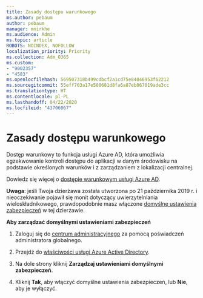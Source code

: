 ```yaml
---
title: Zasady dostępu warunkowego
ms.author: pebaum
author: pebaum
manager: mnirkhe
ms.audience: Admin
ms.topic: article
ROBOTS: NOINDEX, NOFOLLOW
localization_priority: Priority
ms.collection: Adm_O365
ms.custom:
- "9002357"
- "4583"
ms.openlocfilehash: 569507318b499cdbcf2a1cd75e84046953f62212
ms.sourcegitcommit: 55eff703a17e500681d8fa6a87eb067019ade3cc
ms.translationtype: HT
ms.contentlocale: pl-PL
ms.lasthandoff: 04/22/2020
ms.locfileid: "43706067"
---
```

# <a name="conditional-access-policies"></a>Zasady dostępu warunkowego

Dostęp warunkowy to funkcja usługi Azure AD, która umożliwia egzekwowanie kontroli dostępu do aplikacji w danym środowisku na podstawie określonych warunków i z zarządzaniem z lokalizacji centralnej.

Dowiedz się więcej o [dostępie warunkowym usługi Azure AD](https://docs.microsoft.com/azure/active-directory/conditional-access/).  

**Uwaga**: jeśli Twoja dzierżawa została utworzona po 21 października 2019 r. i nieoczekiwanie pojawił się monit dotyczący uwierzytelniania wieloskładnikowego, prawdopodobnie masz włączone [domyślne ustawienia zabezpieczeń](https://aka.ms/securitydefaults) w tej dzierżawie.

**Aby zarządzać domyślnymi ustawieniami zabezpieczeń**

1. Zaloguj się do [centrum administracyjnego](https://go.microsoft.com/fwlink/p/?linkid=834822) za pomocą poświadczeń administratora globalnego.

2. Przejdź do [właściwości usługi Azure Active Directory](https://portal.azure.com/#blade/Microsoft_AAD_IAM/ActiveDirectoryMenuBlade/Properties).

3. Na dole strony kliknij **Zarządzaj ustawieniami domyślnymi zabezpieczeń**.

4. Kliknij **Tak**, aby włączyć domyślne ustawienia zabezpieczeń, lub **Nie**, aby je wyłączyć.
